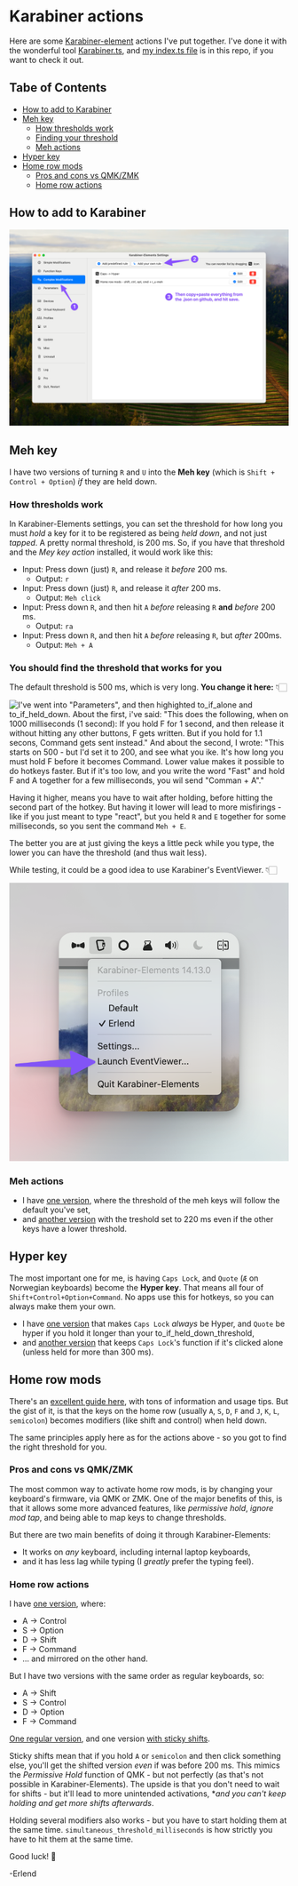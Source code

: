 # Karabiner actions

Here are some [Karabiner-element](https://karabiner-elements.pqrs.org/) actions I've put together.
I've done it with the wonderful tool [Karabiner.ts](https://github.com/evan-liu/karabiner.ts), and [my index.ts file](my-index.ts) is in this repo, if you want to check it out.

## Tabe of Contents

- [How to add to Karabiner](https://github.com/Erlendms/karabiner-actions?tab=readme-ov-file#how-to-add-to-karabiner)
- [Meh key](https://github.com/Erlendms/karabiner-actions?tab=readme-ov-file#meh-key)
  - [How thresholds work](https://github.com/Erlendms/karabiner-actions?tab=readme-ov-file#how-thresholds-work)
  - [Finding your threshold](https://github.com/Erlendms/karabiner-actions?tab=readme-ov-file#you-should-find-the-threshold-that-works-for-you)
  - [Meh actions](https://github.com/Erlendms/karabiner-actions?tab=readme-ov-file#meh-actions)
- [Hyper key](https://github.com/Erlendms/karabiner-actions?tab=readme-ov-file#hyper-key)
- [Home row mods](https://github.com/Erlendms/karabiner-actions?tab=readme-ov-file#home-row-mods)
  - [Pros and cons vs QMK/ZMK](https://github.com/Erlendms/karabiner-actions?tab=readme-ov-file#pros-and-cons-vs-qmkzmk)
  - [Home row actions](https://github.com/Erlendms/karabiner-actions?tab=readme-ov-file#home-row-actions)

## How to add to Karabiner

![First click "Complex Modifications", then "Add your own rule". Then copy and paste everything from the .json files here, and hit save.](images/Karabiner-add-action.png)

## Meh key

I have two versions of turning `R` and `U` into the **Meh key** (which is `Shift + Control + Option`) _if_ they are held down.

### How thresholds work

In Karabiner-Elements settings, you can set the threshold for how long you must _hold_ a key for it to be registered as being _held down_, and not just _tapped_. A pretty normal threshold, is 200 ms. So, if you have that threshold and the _Mey key action_ installed, it would work like this:

- Input: Press down (just) `R`, and release it _before_ 200 ms.
  - Output: `r`
- Input: Press down (just) `R`, and release it _after_ 200 ms.
  - Output: `Meh click`
- Input: Press down `R`, and then hit `A` _before_ releasing `R` **and** _before_ 200 ms.
  - Output: `ra`
- Input: Press down `R`, and then hit `A` _before_ releasing `R`, but _after_ 200ms.
  - Output: `Meh + A`

### You should find the threshold that works for you

The default threshold is 500 ms, which is very long. **You change it here:** 👇🏻

![I've went into "Parameters", and then highighted to_if_alone and to_if_held_down. About the first, i've said: "This does the following, when on 1000 milliseconds (1 second): If you hold F for 1 second, and then release it without hitting any other buttons, F gets written. But if you hold for 1.1 secons, Command gets sent instead." And about the second, I wrote: "This starts on 500 - but I'd set it to 200, and see what you ike. It's how long you must hold F before it becomes Command. Lower value makes it possible to do hotkeys faster. But if it's too low, and you write the word "Fast" and hold F and A together for a few milliseconds, you wil send "Comman + A"." ](images/Karabiner-settings.png)

Having it higher, means you have to wait after holding, before hitting the second part of the hotkey. But having it lower will lead to more misfirings - like if you just meant to type "react", but you held `R` and `E` together for some milliseconds, so you sent the command `Meh + E`.

The better you are at just giving the keys a little peck while you type, the lower you can have the threshold (and thus wait less).

While testing, it could be a good idea to use Karabiner's EventViewer. 👇🏻

![Click Karabiner in the menu bar, then "Launch EventViewer".](images/Karabiner-eventviewer.png)

### Meh actions

- I have [one version](actions/r_u-meh.json), where the threshold of the meh keys will follow the default you've set,
- and [another version](actions/r_u-meh-220ms.json) with the treshold set to 220 ms even if the other keys have a lower threshold.

## Hyper key

The most important one for me, is having `Caps Lock`, and `Quote` (`Æ` on Norwegian keyboards) become the **Hyper key**. That means all four of `Shift+Control+Option+Command`. No apps use this for hotkeys, so you can always make them your own.

- I have [one version](actions/no-caps_quote-hyper.json) that makes `Caps Lock` _always_ be Hyper, and `Quote` be hyper if you hold it longer than your to_if_held_down_threshold,
- and [another version](actions/caps_quote-hyper.json) that keeps `Caps Lock`'s function if it's clicked alone (unless held for more than 300 ms).

## Home row mods

There's an [excellent guide here](https://precondition.github.io/home-row-mods), with tons of information and usage tips. But the gist of it, is that the keys on the home row (usually `A`, `S`, `D`, `F` and `J`, `K`, `L`, `semicolon`) becomes modifiers (like shift and control) when held down.

The same principles apply here as for the actions above - so you got to find the right threshold for you.

### Pros and cons vs QMK/ZMK

The most common way to activate home row mods, is by changing your keyboard's firmware, via QMK or ZMK. One of the major benefits of this, is that it allows some more advanced features, like _permissive hold_, _ignore mod tap_, and being able to map keys to change thresholds.

But there are two main benefits of doing it through Karabiner-Elements:

- It works on _any_ keyboard, including internal laptop keyboards,
- and it has less lag while typing (I _greatly_ prefer the typing feel).

### Home row actions

I have [one version](actions/home_row_mods-ct_o_s_c.json), where:

- A -> Control
- S -> Option
- D -> Shift
- F -> Command
- ... and mirrored on the other hand.

But I have two versions with the same order as regular keyboards, so:

- A -> Shift
- S -> Control
- D -> Option
- F -> Command

[One regular version](actions/home_row_mods-s-ct-o-c.json), and one version [with sticky shifts](actions/home_row_mods-s-ct-o-c.json).

Sticky shifts mean that if you hold `A` or `semicolon` and then click something else, you'll get the shifted version _even_ if was before 200 ms. This mimics the _Permissive Hold_ function of QMK - but not perfectly (as that's not possible in Karabiner-Elements). The upside is that you don't need to wait for shifts - but it'll lead to more unintended activations, \*_and you can't keep holding and get more shifts afterwards_.

Holding several modifiers also works - but you have to start holding them at the same time. `simultaneous_threshold_milliseconds` is how strictly you have to hit them at the same time.

Good luck! 🤗

-Erlend

